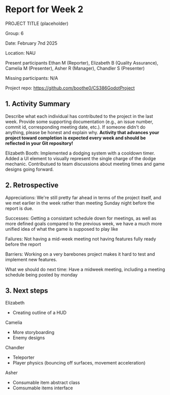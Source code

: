 # Report for Week 2

PROJECT TITLE (placeholder)

Group: 6

Date: February 7nd 2025

Location: NAU

Present participants Ethan M (Reporter), Elizabeth B (Quality Assurance), Camelia M (Presenter), Asher R (Manager), Chandler S (Presenter)

Missing participants: N/A

Project repo: https://github.com/boothe0/CS386GodotProject

## 1.  Activity Summary

Describe what each individual has contributed to the project in the last week.  Provide some supporting documentation (e.g., an issue number, commit id, corresponding meeting date, etc.).  If someone didn't do anything, please be honest and explain why. **Activity that advances your project toward completion is expected every week and should be reflected in your Git repository!**

Elizabeth Booth: Implemented a dodging system with a cooldown timer. Added a UI element to visually represent the single charge of the dodge mechanic. Contributued
to team discussions about meeting times and game designs going forward.

## 2. Retrospective

Appreciations: 
We're still pretty far ahead in terms of the project itself, and we met earlier in the week rather than meeting Sunday night before the report is due.

Successes: 
Getting a consistant schedule down for meetings, as well as more defined goals compared to the previous week, we have a much more unified idea of what the game is supposed to play like

Failures: Not having a mid-week meeting not having features fully ready before the report

Barriers: Working on a very barebones project makes it hard to test and implement new features.

What we should do next time: Have a midweek meeting, including a meeting schedule being posted by monday

## 3. Next steps
Elizabeth

- Creating outline of a HUD

Camelia

- More storyboarding
- Enemy designs

Chandler

- Teleporter
- Player physics (bouncing off surfaces, movement acceleration)

Asher

- Consumable item abstract class
- Comsumable items interface
